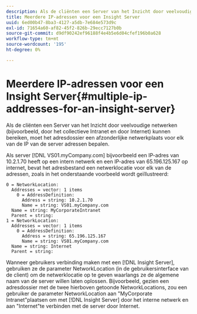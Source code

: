 ```yaml
---
description: Als de cliënten een Server van het Inzicht door veelvoudige netwerken (bijvoorbeeld, door het collectieve Intranet en door Internet) kunnen bereiken, moet het adresdossier een afzonderlijke netwerkplaats voor elk van de IP van de server adressen bepalen.
title: Meerdere IP-adressen voor een Insight Server
uuid: 6ed00b47-8ba3-4127-a5db-7e684e573d9c
exl-id: 71654a60-af82-45f2-826b-29ecc7127b0b
source-git-commit: d9df90242ef96188f4e4b5e6d04cfef196b0a628
workflow-type: tm+mt
source-wordcount: '195'
ht-degree: 0%

---
```


# Meerdere IP-adressen voor een Insight Server{#multiple-ip-addresses-for-an-insight-server}

Als de cliënten een Server van het Inzicht door veelvoudige netwerken (bijvoorbeeld, door het collectieve Intranet en door Internet) kunnen bereiken, moet het adresdossier een afzonderlijke netwerkplaats voor elk van de IP van de server adressen bepalen.

Als server [!DNL VS01.myCompany.com] bijvoorbeeld een IP-adres van 10.2.1.70 heeft op een intern netwerk en een IP-adres van 65.196.125.167 op internet, bevat het adresbestand een netwerklocatie voor elk van de adressen, zoals in het onderstaande voorbeeld wordt geïllustreerd:

```
0 = NetworkLocation: 
  Addresses = vector: 1 items
    0 = AddressDefinition: 
      Address = string: 10.2.1.70
      Name = string: VS01.myCompany.com
  Name = string: MyCorporateIntranet
  Parent = string: 
1 = NetworkLocation: 
  Addresses = vector: 1 items
    0 = AddressDefinition: 
      Address = string: 65.196.125.167
      Name = string: VS01.myCompany.com
  Name = string: Internet
  Parent = string:
```

Wanneer gebruikers verbinding maken met een [!DNL Insight Server], gebruiken ze de parameter NetworkLocation (in de gebruikersinterface van de client) om de netwerklocatie op te geven waarlangs ze de algemene naam van de server willen laten oplossen. Bijvoorbeeld, gezien een adresdossier met de twee hierboven getoonde NetworkLocations, zou een gebruiker de parameter NetworkLocation aan &quot;MyCorporate Intranet&quot;plaatsen om met [!DNL Insight Server] door het interne netwerk en aan &quot;Internet&quot;te verbinden met de server door Internet.

